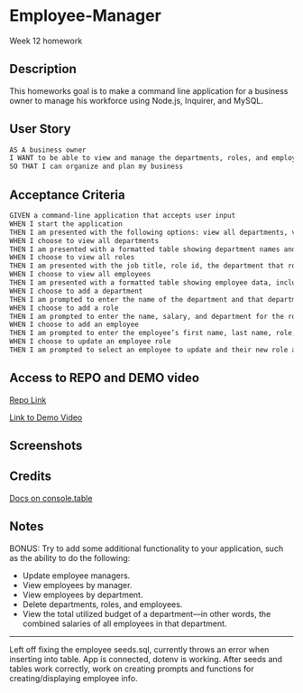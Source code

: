 # Employee-Manager
Week 12 homework

## Description 

This homeworks goal is to make a command line application for a business owner to manage his workforce using Node.js, Inquirer, and MySQL. 

## User Story

```md
AS A business owner
I WANT to be able to view and manage the departments, roles, and employees in my company
SO THAT I can organize and plan my business
```

## Acceptance Criteria

```md
GIVEN a command-line application that accepts user input
WHEN I start the application
THEN I am presented with the following options: view all departments, view all roles, view all employees, add a department, add a role, add an employee, and update an employee role
WHEN I choose to view all departments
THEN I am presented with a formatted table showing department names and department ids
WHEN I choose to view all roles
THEN I am presented with the job title, role id, the department that role belongs to, and the salary for that role
WHEN I choose to view all employees
THEN I am presented with a formatted table showing employee data, including employee ids, first names, last names, job titles, departments, salaries, and managers that the employees report to
WHEN I choose to add a department
THEN I am prompted to enter the name of the department and that department is added to the database
WHEN I choose to add a role
THEN I am prompted to enter the name, salary, and department for the role and that role is added to the database
WHEN I choose to add an employee
THEN I am prompted to enter the employee’s first name, last name, role, and manager, and that employee is added to the database
WHEN I choose to update an employee role
THEN I am prompted to select an employee to update and their new role and this information is updated in the database 
```

## Access to REPO and DEMO video

[Repo Link](https://github.com/DMosca2021/dm_Employee-Manager)

[Link to Demo Video]()

## Screenshots

## Credits

[Docs on console.table](https://www.npmjs.com/package/console.table)

## Notes
BONUS:
Try to add some additional functionality to your application, such as the ability to do the following:
- Update employee managers.
- View employees by manager.
- View employees by department.
- Delete departments, roles, and employees.
- View the total utilized budget of a department—in other words, the combined salaries of all employees in that department.


-------------------

Left off fixing the employee seeds.sql, currently throws an error when inserting into table. App is connected, dotenv is working. After seeds and tables work correctly, work on creating prompts and functions for creating/displaying employee info. 